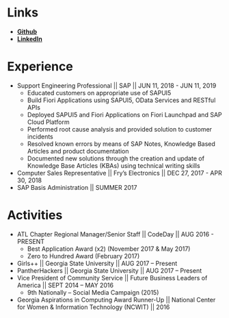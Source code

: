 # Links
* <a href="https://www.github.com/jahanvi316"> **Github** </a>
* <a href="https://www.linkedin.com/in/jahanvipatel"> **LinkedIn**</a> 

# Experience
* Support Engineering Professional || SAP || JUN 11, 2018 - JUN 11, 2019
  * Educated customers on appropriate use of SAPUI5
  * Build Fiori Applications using SAPUI5, OData Services and RESTful APIs
  * Deployed SAPUI5 and Fiori Applications on Fiori Launchpad and SAP Cloud Platform
  * Performed root cause analysis and provided solution to customer incidents
  * Resolved known errors by means of SAP Notes, Knowledge Based Articles and product documentation
  * Documented new solutions through the creation and update of Knowledge Base Articles (KBAs) using technical writing skills
* Computer Sales Representative || Fry’s Electronics || DEC 27, 2017 - APR 30, 2018
* SAP Basis Administration || SUMMER 2017

# Activities
* ATL Chapter Regional Manager/Senior Staff || CodeDay || AUG 2016 - PRESENT
  * Best Application Award (x2) (November 2017 & May 2017)
  * Zero to Hundred Award (February 2017)
* Girls++ || Georgia State University || AUG 2017 – Present
* PantherHackers || Georgia State University || AUG 2017 – Present
* Vice President of Community Service || Future Business Leaders of America || SEPT 2014 – MAY 2016
  * 9th Nationally – Social Media Campaign (2015)
* Georgia Aspirations in Computing Award Runner-Up || National Center for Women & Information Technology (NCWIT) || 2016
